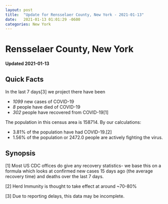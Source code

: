 ```yaml
---
layout: post
title:  "Update for Rensselaer County, New York - 2021-01-13"
date:   2021-01-13 01:01:29 -0600
categories: New York
---
```


# Rensselaer County, New York
#### Updated 2021-01-13

## Quick Facts

In the last 7 days[3] we project there have been
- *1099* new cases of COVID-19
- *8* people have died of COVID-19
- *302* people have recovered from COVID-19[1]

The population in this census area is 158714. By our calculations:
- 3.81% of the population have had COVID-19.[2]
- 1.56% of the population or 2472.0 people are actively fighting the virus.

## Synopsis




[1] Most US CDC offices do give any recovery statistics- we base this on a formula which looks at confirmed new cases
15 days ago (the average recovery time) and deaths over the last 7 days.

[2] Herd Immunity is thought to take effect at around ~70-80%

[3] Due to reporting delays, this data may be incomplete.
 
    